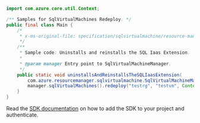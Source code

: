```java
import com.azure.core.util.Context;

/** Samples for SqlVirtualMachines Redeploy. */
public final class Main {
    /*
     * x-ms-original-file: specification/sqlvirtualmachine/resource-manager/Microsoft.SqlVirtualMachine/preview/2021-11-01-preview/examples/RedeploySqlVirtualMachine.json
     */
    /**
     * Sample code: Uninstalls and reinstalls the SQL Iaas Extension.
     *
     * @param manager Entry point to SqlVirtualMachineManager.
     */
    public static void uninstallsAndReinstallsTheSQLIaasExtension(
        com.azure.resourcemanager.sqlvirtualmachine.SqlVirtualMachineManager manager) {
        manager.sqlVirtualMachines().redeploy("testrg", "testvm", Context.NONE);
    }
}
```

Read the [SDK documentation](https://github.com/Azure/azure-sdk-for-java/blob/azure-resourcemanager-sqlvirtualmachine_1.0.0-beta.2/sdk/sqlvirtualmachine/azure-resourcemanager-sqlvirtualmachine/README.md) on how to add the SDK to your project and authenticate.
